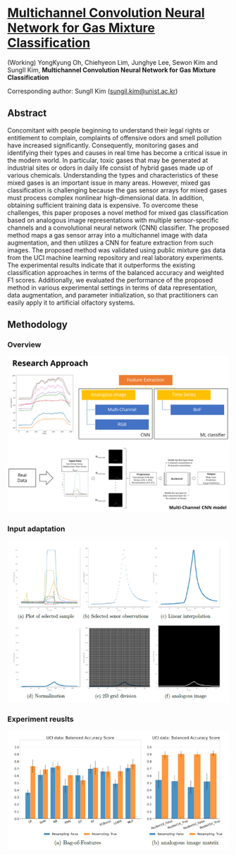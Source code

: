 # [Multichannel Convolution Neural Network for Gas Mixture Classification](https://yongkyung-oh.github.io/Multichannel-CNN/)
(Working) YongKyung Oh, Chiehyeon Lim, Junghye Lee, Sewon Kim and SungIl Kim, **Multichannel Convolution Neural Network for Gas Mixture Classification**

Corresponding author: SungIl Kim (sungil.kim@unist.ac.kr)

## Abstract
Concomitant with people beginning to understand their legal rights or entitlement to complain, complaints of offensive odors and smell pollution have increased significantly. Consequently, monitoring gases and identifying their types and causes in real time has become a critical issue in the modern world. In particular, toxic gases that may be generated at industrial sites or odors in daily life consist of hybrid gases made up of various chemicals. Understanding the types and characteristics of these mixed gases is an important issue in many areas. However, mixed gas classification is challenging because the gas sensor arrays for mixed gases must process complex nonlinear high-dimensional data. In addition, obtaining sufficient training data is expensive. To overcome these challenges, this paper proposes a novel method for mixed gas classification based on analogous image representations with multiple sensor-specific channels and a convolutional neural network (CNN) classifier. The proposed method maps a gas sensor array into a multichannel image with data augmentation, and then utilizes a CNN for feature extraction from such images. The proposed method was validated using public mixture gas data from the UCI machine learning repository and real laboratory experiments. The experimental results indicate that it outperforms the existing classification approaches in terms of the balanced accuracy and weighted F1 scores. Additionally, we evaluated the performance of the proposed method in various experimental settings in terms of data representation, data augmentation, and parameter initialization, so that practitioners can easily apply it to artificial olfactory systems.


## Methodology
### Overview
![method_1](figs/method_fig_1.jpg "Method_1")

### Input adaptation
![method_2](figs/method_fig_2.jpg "Method_2")

### Experiment reuslts 
![result](figs/result.jpg "Result")
